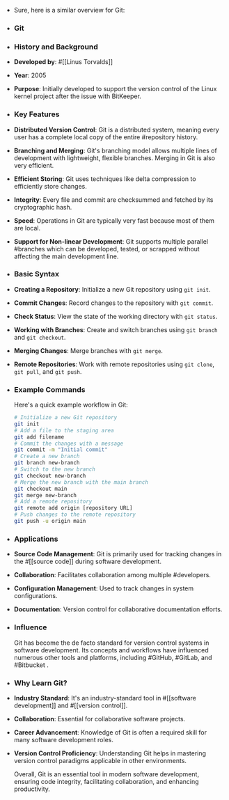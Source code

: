 - Sure, here is a similar overview for Git:
- ### **Git**
- ### **History and Background**
- **Developed by**: #[[Linus Torvalds]]
- **Year**: 2005
- **Purpose**: Initially developed to support the version control of the Linux kernel project after the issue with BitKeeper.
- ### **Key Features**
- **Distributed Version Control**: Git is a distributed system, meaning every user has a complete local copy of the entire #repository history.
- **Branching and Merging**: Git's branching model allows multiple lines of development with lightweight, flexible branches. Merging in Git is also very efficient.
- **Efficient Storing**: Git uses techniques like delta compression to efficiently store changes.
- **Integrity**: Every file and commit are checksummed and fetched by its cryptographic hash.
- **Speed**: Operations in Git are typically very fast because most of them are local.
- **Support for Non-linear Development**: Git supports multiple parallel #branches which can be developed, tested, or scrapped without affecting the main development line.
- ### **Basic Syntax**
- **Creating a Repository**: Initialize a new Git repository using `git init`.
- **Commit Changes**: Record changes to the repository with `git commit`.
- **Check Status**: View the state of the working directory with `git status`.
- **Working with Branches**: Create and switch branches using `git branch` and `git checkout`.
- **Merging Changes**: Merge branches with `git merge`.
- **Remote Repositories**: Work with remote repositories using `git clone`, `git pull`, and `git push`.
- ### **Example Commands**
  
  Here's a quick example workflow in Git:
  
  ```bash
  # Initialize a new Git repository
  git init
  # Add a file to the staging area
  git add filename
  # Commit the changes with a message
  git commit -m "Initial commit"
  # Create a new branch
  git branch new-branch
  # Switch to the new branch
  git checkout new-branch
  # Merge the new branch with the main branch
  git checkout main
  git merge new-branch
  # Add a remote repository
  git remote add origin [repository URL]
  # Push changes to the remote repository
  git push -u origin main
  ```
- ### **Applications**
- **Source Code Management**: Git is primarily used for tracking changes in the #[[source code]] during software development.
- **Collaboration**: Facilitates collaboration among multiple #developers.
- **Configuration Management**: Used to track changes in system configurations.
- **Documentation**: Version control for collaborative documentation efforts.
- ### **Influence**
  
  Git has become the de facto standard for version control systems in software development. Its concepts and workflows have influenced numerous other tools and platforms, including #GitHub, #GitLab, and #Bitbucket .
- ### **Why Learn Git?**
- **Industry Standard**: It's an industry-standard tool in #[[software development]] and #[[version control]].
- **Collaboration**: Essential for collaborative software projects.
- **Career Advancement**: Knowledge of Git is often a required skill for many software development roles.
- **Version Control Proficiency**: Understanding Git helps in mastering version control paradigms applicable in other environments.
  
  Overall, Git is an essential tool in modern software development, ensuring code integrity, facilitating collaboration, and enhancing productivity.